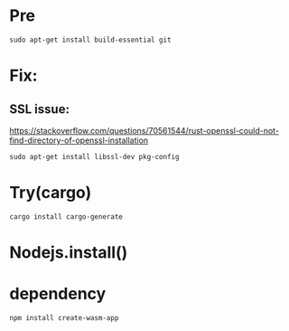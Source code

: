# Pre
```
sudo apt-get install build-essential git
```

# Fix:
## SSL issue:
https://stackoverflow.com/questions/70561544/rust-openssl-could-not-find-directory-of-openssl-installation

```
sudo apt-get install libssl-dev pkg-config
```

# Try(cargo)
```
cargo install cargo-generate
```

# Nodejs.install()


# dependency
```
npm install create-wasm-app
```
